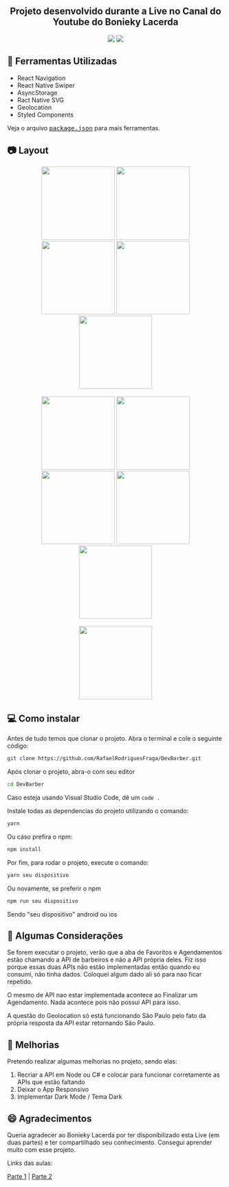 **<h2 align="center">Projeto desenvolvido durante a Live no Canal do Youtube do Bonieky Lacerda</h2>**

<p align="center">
       <img src="https://img.shields.io/badge/typescript-v3.8.3-blue">
       <img src="https://img.shields.io/badge/react--native-v0.64.1-blue">
</p>

## **:hammer: Ferramentas Utilizadas**

   * React Navigation
   * React Native Swiper       
   * AsyncStorage
   * Ract Native SVG
   * Geolocation
   * Styled Components 

Veja o arquivo <kbd>[package.json](./package.json)</kbd> para mais ferramentas.

## **:camera: Layout**

  <p align="center">
    <img src="https://user-images.githubusercontent.com/29709111/133896588-25dbfe16-34f4-4de6-8cf7-330299c59b7b.jpg" width="170px" heigth="170px">
    <img src="https://user-images.githubusercontent.com/29709111/133896591-6252ae35-d7aa-4b33-82b1-9f66d44436b2.jpg" width="170px" heigth="170px">
    <img src="https://user-images.githubusercontent.com/29709111/133896590-dfb730ba-777d-4913-9031-8136d5f2b36e.jpg" width="170px" heigth="170px">  
    <img src="https://user-images.githubusercontent.com/29709111/133896580-1e1f74e3-d0a2-4dde-8268-37c7622e5343.jpg" width="170px" heigth="170px">
    <img src="https://user-images.githubusercontent.com/29709111/133896583-1be06d62-de8b-4645-8b0b-5fa8533f7ca4.jpg" width="170px" heigth="170px"><br><br>
    <img src="https://user-images.githubusercontent.com/29709111/133896586-54b8b40c-36ad-4bde-98d3-c25cc0de9f06.jpg" width="170px" heigth="170px">
    <img src="https://user-images.githubusercontent.com/29709111/133896585-55f71ed0-53ae-4e78-b0a9-4279ad4d9b21.jpg" width="170px" heigth="170px">
    <img src="https://user-images.githubusercontent.com/29709111/133896584-53d5b9f8-3e16-4dba-851c-2724bc0f4b11.jpg" width="170px" heigth="170px">
    <img src="https://user-images.githubusercontent.com/29709111/133896592-5b1aada0-ed13-46db-9ac8-31588915c283.jpg" width="170px" heigth="170px">
    <img src="https://user-images.githubusercontent.com/29709111/133896579-e675b25f-7dbb-4b7c-8391-9206d5e0a866.jpg" width="170px" heigth="170px"><br><br>
    <img src="https://user-images.githubusercontent.com/29709111/133896587-15350593-ac75-41f5-ad2f-664ef91e533b.jpg" width="170px" heigth="170px">

</p>

## **:computer: Como instalar**

Antes de tudo temos que clonar o projeto. Abra o terminal e cole o seguinte código:

```bash
git clone https://github.com/RafaelRodriguesFraga/DevBarber.git
```

Após clonar o projeto, abra-o com seu editor
```bash
cd DevBarber
```

Caso esteja usando Visual Studio Code, dê um ```code .```

Instale todas as dependencias do projeto utilizando o comando:

```bash
yarn
```

Ou caso prefira o npm:

```bash
npm install
```
  
 Por fim, para rodar o projeto, execute o comando:
  
  ```bash
yarn seu dispositivo
```
  
Ou novamente, se preferir o npm
  
 ```bash
npm run seu dispositivo
```
  
Sendo "seu dispositivo" android ou ios  
  
  
## **:speech_balloon: Algumas Considerações**
  
Se forem executar o projeto, verão que a aba de Favoritos e Agendamentos estão chamando a API de barbeiros e
não a API própria deles. Fiz isso porque essas duas APIs não estão implementadas então quando eu consumi, não tinha 
dados. Coloquei algum dado ali só para nao ficar repetido.
  
O mesmo de API nao estar implementada acontece ao Finalizar um Agendamento. Nada acontece pois não possui API para
isso. 
  
A questão do Geolocation só está funcionando São Paulo pelo fato da própria resposta da API estar retornando São
Paulo.

## **:pencil: Melhorias**
  
Pretendo realizar algumas melhorias no projeto, sendo elas: 
  
1. Recriar a API em Node ou C# e colocar para funcionar corretamente
   as APIs que estão faltando
2. Deixar o App Responsivo
3. Implementar Dark Mode / Tema Dark
  
## **:smile: Agradecimentos**

Queria agradecer ao Bonieky Lacerda por ter disponibilizado esta Live (em duas partes) e ter compartilhado seu conhecimento. Consegui aprender muito com esse projeto.

Links das aulas:  

[Parte 1](https://www.youtube.com/watch?v=kk_pGWBOkc4&t=7s) | [Parte 2](https://www.youtube.com/watch?v=wdvxNgGV0sU) 
  
 



